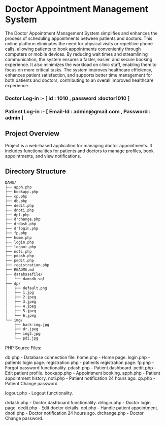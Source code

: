 # Doctor Appointment Management System
 
The Doctor Appointment Management System simplifies and enhances the process of scheduling appointments between patients and doctors. This online platform eliminates the need for physical visits or repetitive phone calls, allowing patients to book appointments conveniently through computers or mobile devices. By reducing wait times and streamlining communication, the system ensures a faster, easier, and secure booking experience. It also minimizes the workload on clinic staff, enabling them to focus on more critical tasks. The system improves healthcare efficiency, enhances patient satisfaction, and supports better time management for both patients and doctors, contributing to an overall improved healthcare experience.
<h3>Doctor Log-in :- [ id : 1010 , password :doctor1010 ]</h3>
<h3>Patient Log-in :- [ Email-Id : admin@gmail.com , Password : admin ]</h3>


## Project Overview

Project is a web-based application for managing doctor appointments. It includes functionalities for patients and doctors to manage profiles, book appointments, and view notifications.

## Directory Structure

```bash
DAMS/
├── apph.php
├── bookapp.php
├── cp.php
├── db.php
├── dedit.php
├── dnoti.php
├── dpl.php
├── drchange.php
├── drdash.php
├── drlogin.php
├── fp.php
├── home.php
├── login.php
├── logout.php
├── noti.php
├── pdash.php
├── pedit.php
├── registration.php
├── README.md
├── databasefile/
│   └── damsdb.sql
├── dp/
│   ├── default.png
│   ├── 1.jpg
│   ├── 2.jpeg
│   ├── 3.jpeg
│   ├── 4.jpeg
│   ├── 5.jpeg
│   └── 6.jpeg
└── img/
    ├── back-img.jpg
    ├── dr.jpeg
    ├── img2.jpg
    └── pdi.jpg
```

PHP Source Files:

db.php - Database connection file.
home.php - Home page.
login.php - patients login page.
registration.php - patients registration page.
fp.php - Forgot password functionality.
pdash.php - Patient dashboard.
pedit.php - Edit patient profile.
bookapp.php - Appointment booking.
apph.php - Patient appointment history.
noti.php - Patient notification 24 hours ago.
cp.php - Patient Change password.

logout.php - Logout functionality.

drdash.php - Doctor dashboard functionality.
drlogin.php - Doctor login page.
dedit.php - Edit doctor details.
dpl.php - Handle patient appointment.
dnoti.php - Doctor notification 24 hours ago.
drchange.php - Doctor Change password.
